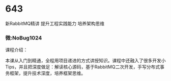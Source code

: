 # 643
新RabbitMQ精讲 提升工程实践能力 培养架构思维
### 微:NoBug1024 


课程介绍：

本课从入门到精通，全程用项目递进的方式讲授知识。课程中还融入了很多开发小Tips，并且把深度做足：解读核心源码，基于RabbitMQ二次开发，手写分布式事务框架，提升技术深度，培养框架思维。
